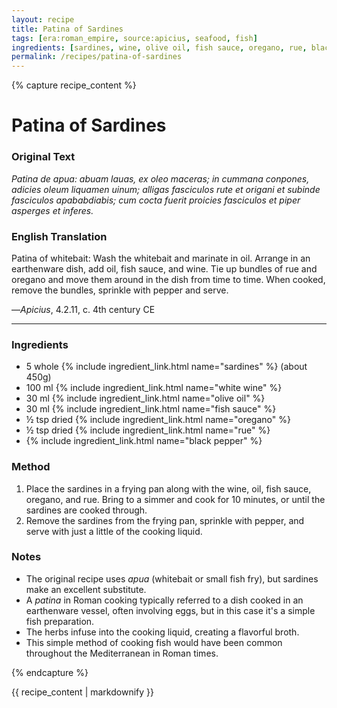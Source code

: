 ```yaml
---
layout: recipe
title: Patina of Sardines
tags: [era:roman_empire, source:apicius, seafood, fish]
ingredients: [sardines, wine, olive oil, fish sauce, oregano, rue, black pepper]
permalink: /recipes/patina-of-sardines
---
```


{% capture recipe_content %}
# Patina of Sardines

### Original Text
*Patina de apua: abuam lauas, ex oleo maceras; in cummana conpones, adicies oleum liquamen uinum; alligas fasciculos rute et origani et subinde fasciculos apababdiabis; cum cocta fuerit proicies fasciculos et piper asperges et inferes.*

### English Translation
Patina of whitebait: Wash the whitebait and marinate in oil. Arrange in an earthenware dish, add oil, fish sauce, and wine. Tie up bundles of rue and oregano and move them around in the dish from time to time. When cooked, remove the bundles, sprinkle with pepper and serve.

—*Apicius*, 4.2.11, c. 4th century CE

___

### Ingredients
- 5 whole {% include ingredient_link.html name="sardines" %} (about 450g)
- 100 ml {% include ingredient_link.html name="white wine" %}
- 30 ml {% include ingredient_link.html name="olive oil" %}
- 30 ml {% include ingredient_link.html name="fish sauce" %}
- ½ tsp dried {% include ingredient_link.html name="oregano" %}
- ½ tsp dried {% include ingredient_link.html name="rue" %}
- {% include ingredient_link.html name="black pepper" %}

### Method
1. Place the sardines in a frying pan along with the wine, oil, fish sauce, oregano, and rue. Bring to a simmer and cook for 10 minutes, or until the sardines are cooked through.
2. Remove the sardines from the frying pan, sprinkle with pepper, and serve with just a little of the cooking liquid.

### Notes
- The original recipe uses *apua* (whitebait or small fish fry), but sardines make an excellent substitute.
- A *patina* in Roman cooking typically referred to a dish cooked in an earthenware vessel, often involving eggs, but in this case it's a simple fish preparation.
- The herbs infuse into the cooking liquid, creating a flavorful broth.
- This simple method of cooking fish would have been common throughout the Mediterranean in Roman times.

{% endcapture %}

{{ recipe_content | markdownify }}